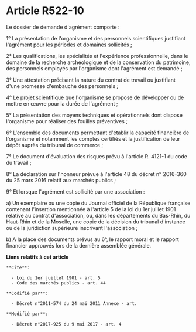 # Article R522-10

Le dossier de demande d'agrément comporte :

1° La présentation de l'organisme et des personnels scientifiques justifiant l'agrément pour les périodes et domaines
sollicités ;

2° Les qualifications, les spécialités et l'expérience professionnelle, dans le domaine de la recherche archéologique et de
la conservation du patrimoine, des personnels employés par l'organisme dont l'agrément est demandé ;

3° Une attestation précisant la nature du contrat de travail ou justifiant d'une promesse d'embauche des personnels ;

4° Le projet scientifique que l'organisme se propose de développer ou de mettre en œuvre pour la durée de l'agrément ;

5° La présentation des moyens techniques et opérationnels dont dispose l'organisme pour réaliser des fouilles préventives ;

6° L'ensemble des documents permettant d'établir la capacité financière de l'organisme et notamment les comptes certifiés et
la justification de leur dépôt auprès du tribunal de commerce ;

7° Le document d'évaluation des risques prévu à l'article R. 4121-1 du code du travail ;

8° La déclaration sur l'honneur prévue à l'article 48 du décret n° 2016-360 du 25 mars 2016 relatif aux marchés publics ;

9° Et lorsque l'agrément est sollicité par une association :

a) Un exemplaire ou une copie du Journal officiel de la République française contenant l'insertion mentionnée à l'article 5
de la loi du 1er juillet 1901 relative au contrat d'association, ou, dans les départements du Bas-Rhin, du Haut-Rhin et de la
Moselle, une copie de la décision du tribunal d'instance ou de la juridiction supérieure inscrivant l'association ;

b) A la place des documents prévus au 6°, le rapport moral et le rapport financier approuvés lors de la dernière assemblée
générale.

**Liens relatifs à cet article**

	**Cite**:

	  - Loi du 1er juillet 1901 - art. 5
	  - Code des marchés publics - art. 44

	**Codifié par**:

	  - Décret n°2011-574 du 24 mai 2011 Annexe - art.

	**Modifié par**:

	  - Décret n°2017-925 du 9 mai 2017 - art. 4
